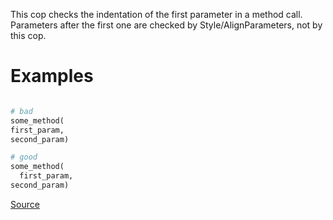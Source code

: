 
This cop checks the indentation of the first parameter in a method call.
Parameters after the first one are checked by Style/AlignParameters, not
by this cop.

# Examples

```ruby

# bad
some_method(
first_param,
second_param)

# good
some_method(
  first_param,
second_param)
```

[Source](http://www.rubydoc.info/gems/rubocop/RuboCop/Cop/Layout/FirstParameterIndentation)
